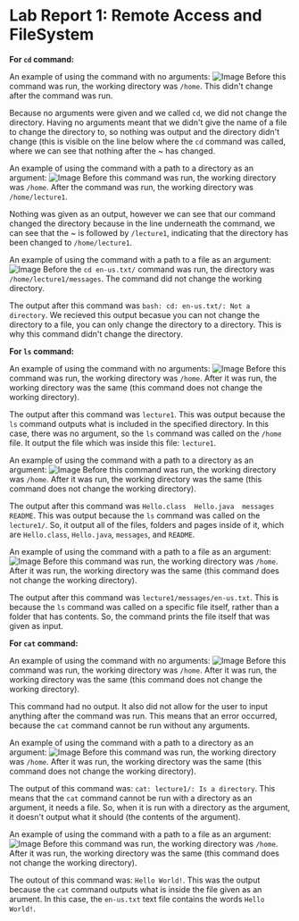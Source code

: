 # Lab Report 1: Remote Access and FileSystem

**For `cd` command:**

An example of using the command with no arguments:
![Image](cd1.png)
Before this command was run, the working directory was `/home`. This didn't change after the command was run.

Because no arguments were given and we called `cd`, we did not change the directory. Having no arguments meant that we didn't give the name of a file to change the directory to, so nothing was output and the directory didn't change (this is visible on the line below where the `cd` command was called, where we can see that nothing after the ~ has changed. 

An example of using the command with a path to a directory as an argument:
![Image](cd2...png)
Before this command was run, the working directory was `/home`. After the command was run, the working directory was `/home/lecture1`.

Nothing was given as an output, however we can see that our command changed the directory because in the line underneath the command, we can see that the ~ is followed by `/lecture1`, indicating that the directory has been changed to `/home/lecture1`.

An example of using the command with a path to a file as an argument:
![Image](cd3.png)
Before the `cd en-us.txt/` command was run, the directory was `/home/lecture1/messages`. The command did not change the working directory.

The output after this command was `bash: cd: en-us.txt/: Not a directory`. We recieved this output becasue you can not change the directory to a file, you can only change the directory to a directory. This is why this command didn't change the directory.


**For `ls` command:**

An example of using the command with no arguments:
![Image](ls1.png)
Before this command was run, the working directory was `/home`. After it was run, the working directory was the same (this command does not change the working directory).

The output after this command was `lecture1`. This was output because the `ls` command outputs what is included in the specified directory. In this case, there was no argument, so the `ls` command was called on the `/home` file. It output the file which was inside this file: `lecture1`.

An example of using the command with a path to a directory as an argument:
![Image](ls2.png)
Before this command was run, the working directory was `/home`. After it was run, the working directory was the same (this command does not change the working directory).

The output after this command was `Hello.class  Hello.java  messages  README`. This was output because the `ls` command was called on the `lecture1/`. So, it output all of the files, folders and pages inside of it, which are `Hello.class`, `Hello.java`, `messages`, and `README`.

An example of using the command with a path to a file as an argument:
![Image](ls3.png)
Before this command was run, the working directory was `/home`. After it was run, the working directory was the same (this command does not change the working directory).

The output after this command was `lecture1/messages/en-us.txt`. This is because the `ls` command was called on a specific file itself, rather than a folder that has contents. So, the command prints the file itself that was given as input. 


**For `cat` command:**

An example of using the command with no arguments:
![Image](cat1.png)
Before this command was run, the working directory was `/home`. After it was run, the working directory was the same (this command does not change the working directory).

This command had no output. It also did not allow for the user to input anything after the command was run. This means that an error occurred, because the `cat` command cannot be run without any arguments. 

An example of using the command with a path to a directory as an argument:
![Image](cat2.png)
Before this command was run, the working directory was `/home`. After it was run, the working directory was the same (this command does not change the working directory).

The output of this command was: `cat: lecture1/: Is a directory`. This means that the `cat` command cannot be run with a directory as an argument, it needs a file. So, when it is run with a directory as the argument, it doesn't output what it should (the contents of the argument). 

An example of using the command with a path to a file as an argument:
![Image](cat3.png)
Before this command was run, the working directory was `/home`. After it was run, the working directory was the same (this command does not change the working directory).

The outout of this command was: `Hello World!`. This was the output because the `cat` command outputs what is inside the file given as an arument. In this case, the `en-us.txt` text file contains the words `Hello World!`. 
